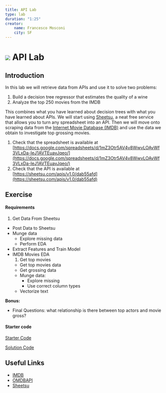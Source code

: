 ```yaml
---
title: API Lab
type: lab
duration: "1:25"
creator:
    name: Francesco Mosconi
    city: SF
---
```


# ![](https://ga-dash.s3.amazonaws.com/production/assets/logo-9f88ae6c9c3871690e33280fcf557f33.png) API Lab

## Introduction

In this lab we will retrieve data from APIs and use it to solve two problems:

1. Build a decision tree regressor that estimates the quality of a wine
2. Analyze the top 250 movies from the IMDB

This combines what you have learned about decision trees with what you have learned about APIs.
We will start using [Sheetsu](https://sheetsu.com/your-apis), a neat free service that allows you to turn any spreadsheet into an API.
Then we will move onto scraping data from the [Internet Movie Database (IMDB)](http://www.imdb.com/) and use the data we obtain to investigate top grossing movies.


1. Check that the spreadsheet is available at [https://docs.google.com/spreadsheets/d/1mZ3Otr5AV4v8WwvLOAvWf3VLxDa-IeJ1AVTEuavJqeo/](https://docs.google.com/spreadsheets/d/1mZ3Otr5AV4v8WwvLOAvWf3VLxDa-IeJ1AVTEuavJqeo/)
2. Check that the API is available at [https://sheetsu.com/apis/v1.0/dab55afd](https://sheetsu.com/apis/v1.0/dab55afd)


## Exercise

#### Requirements

1. Get Data From Sheetsu
- Post Data to Sheetsu
- Munge data
    - Explore missing data
    - Perform EDA
- Extract Features and Train Model
- IMDB Movies EDA
    1. Get top movies
    - Get top movies data
    - Get grossing data
    - Munge data:
        - Explore missing
        - Use correct column types
    - Vectorize text

**Bonus:**

- Final Questions: what relationship is there between top actors and movie gross?


#### Starter code

[Starter Code](./code/starter-code/starter-code-1_4.ipynb)

[Solution Code](./code/solution-code/solution-code-1_4.ipynb)

## Useful Links

- [IMDB](http://www.imdb.com/)
- [OMDBAPI](http://www.omdbapi.com/)
- [Sheetsu](https://sheetsu.com)
